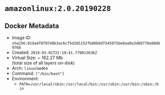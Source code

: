 # `amazonlinux:2.0.20190228`

## Docker Metadata

- Image ID: `sha256:01da4f8f9748b3ac6cf5d265152fb80b9d7545075be8aa0a3d60770a98db9768`
- Created: `2019-03-01T22:19:41.779013636Z`
- Virtual Size: ~ 162.27 Mb  
  (total size of all layers on-disk)
- Arch: `linux`/`amd64`
- Command: `["/bin/bash"]`
- Environment:
  - `PATH=/usr/local/sbin:/usr/local/bin:/usr/sbin:/usr/bin:/sbin:/bin`
